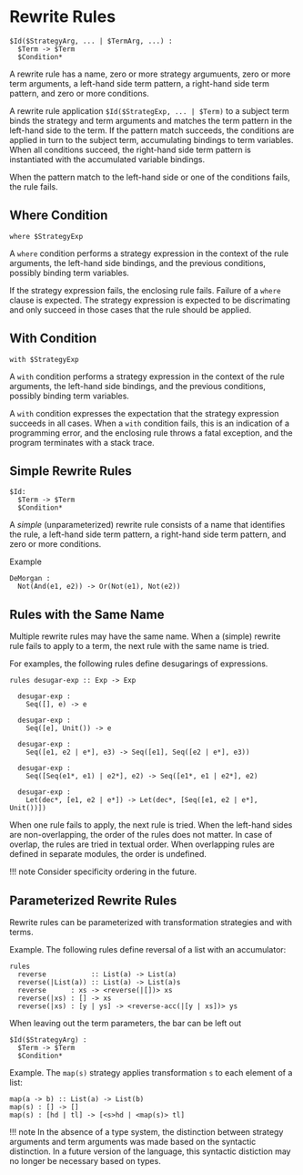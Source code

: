 # Rewrite Rules

```stratego
$Id($StrategyArg, ... | $TermArg, ...) :
  $Term -> $Term
  $Condition*
```

A rewrite rule has a name, zero or more strategy argumuents, zero or more term arguments, a left-hand side term pattern, a right-hand side term pattern, and zero or more conditions.

A rewrite rule application `$Id($StrategExp, ... | $Term)` to a subject term binds the strategy and term arguments and matches the term pattern in the left-hand side to the term.
If the pattern match succeeds, the conditions are applied in turn to the subject term, accumulating bindings to term variables.
When all conditions succeed, the right-hand side term pattern is instantiated with the accumulated variable bindings.

When the pattern match to the left-hand side or one of the conditions fails, the rule fails.


## Where Condition

```stratego
where $StrategyExp
```

A `where` condition performs a strategy expression in the context of the rule arguments, the left-hand side bindings, and the previous conditions, possibly binding term variables.

If the strategy expression fails, the enclosing rule fails.
Failure of a `where` clause is expected.
The strategy expression is expected to be discrimating and only succeed in those cases that the rule should be applied.


## With Condition

```stratego
with $StrategyExp
```

A `with` condition performs a strategy expression in the context of the rule arguments, the left-hand side bindings, and the previous conditions, possibly binding term variables.

A `with` condition expresses the expectation that the strategy expression succeeds in all cases.
When a `with` condition fails, this is an indication of a programming error, and the enclosing rule throws a fatal exception, and the program terminates with a stack trace.


## Simple Rewrite Rules

```stratego
$Id:
  $Term -> $Term
  $Condition*
```

A _simple_ (unparameterized) rewrite rule consists of a name that identifies the rule, a left-hand side term pattern, a right-hand side term pattern, and zero or more conditions.

Example

```stratego
DeMorgan :
  Not(And(e1, e2)) -> Or(Not(e1), Not(e2))
```


## Rules with the Same Name

Multiple rewrite rules may have the same name.
When a (simple) rewrite rule fails to apply to a term, the next rule with the same name is tried.

For examples, the following rules define desugarings of expressions.

```stratego
rules desugar-exp :: Exp -> Exp

  desugar-exp :
    Seq([], e) -> e

  desugar-exp :
    Seq([e], Unit()) -> e

  desugar-exp :
    Seq([e1, e2 | e*], e3) -> Seq([e1], Seq([e2 | e*], e3))

  desugar-exp :
    Seq([Seq(e1*, e1) | e2*], e2) -> Seq([e1*, e1 | e2*], e2)

  desugar-exp :
    Let(dec*, [e1, e2 | e*]) -> Let(dec*, [Seq([e1, e2 | e*], Unit())])
```

When one rule fails to apply, the next rule is tried.
When the left-hand sides are non-overlapping, the order of the rules does not matter.
In case of overlap, the rules are tried in textual order.
When overlapping rules are defined in separate modules, the order is undefined.

!!! note
    Consider specificity ordering in the future.


## Parameterized Rewrite Rules

Rewrite rules can be parameterized with transformation strategies and with terms.

Example.
The following rules define reversal of a list with an accumulator:

```stratego
rules
  reverse           :: List(a) -> List(a)
  reverse(|List(a)) :: List(a) -> List(a)s  
  reverse      : xs -> <reverse(|[])> xs
  reverse(|xs) : [] -> xs
  reverse(|xs) : [y | ys] -> <reverse-acc(|[y | xs])> ys
```

When leaving out the term parameters, the bar can be left out

```stratego
$Id($StrategyArg) :
  $Term -> $Term
  $Condition*
```

Example.
The `map(s)` strategy applies transformation `s` to each element of a list:

```stratego
map(a -> b) :: List(a) -> List(b)
map(s) : [] -> []
map(s) : [hd | tl] -> [<s>hd | <map(s)> tl]
```

!!! note
    In the absence of a type system, the distinction between strategy arguments and term arguments was made based on the syntactic distinction.
    In a future version of the language, this syntactic distiction may no longer be necessary based on types.
